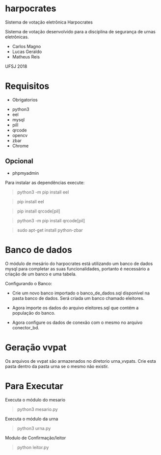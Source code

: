 # harpocrates
Sistema de votação eletrônica Harpocrates

Sistema de votação desenvolvido para a disciplina de segurança de urnas eletrônicas.

- Carlos Magno
- Lucas Geraldo
- Matheus Reis

UFSJ 2018

# Requisitos

- Obrigatorios
* python3
* eel
* mysql
* pill
* qrcode
* opencv
* zbar
* Chrome
## Opcional
* phpmyadmin

Para instalar as dependências execute:
> python3 -m pip install eel

> pip install eel

> pip install qrcode[pil]

> python3 -m pip install qrcode[pil]

> sudo apt-get install python-zbar

# Banco de dados

O módulo de mesário do harpocrates está utilizando um banco de dados mysql para completar as suas funcionalidades, portanto é necessário a criação de um banco e uma tabela.

Configurando o Banco:

- Crie um novo banco importado o banco_de_dados.sql disponível na pasta banco de dados. Será criada um banco chamado eleitores.

- Agora importe os dados do arquivo eleitores.sql que contém a população do banco.

- Agora configure os dados de conexão com o mesmo no arquivo conector_bd.

# Geração vvpat

Os arquivos de vvpat são armazenados no diretorio urna_vvpats. Crie esta pasta dentro da pasta urna se o mesmo não existir.

# Para Executar

Executa o módulo do mesario
> python3 mesario.py

Executa o módulo da urna
> python3 urna.py

Modulo de Confirmação/leitor

> python leitor.py
